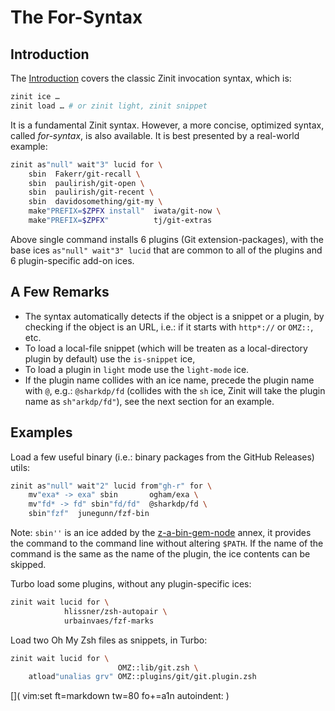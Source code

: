 # The For-Syntax

## Introduction

The [Introduction](../INTRODUCTION/) covers the classic Zinit invocation
syntax, which is:

```zsh
zinit ice …
zinit load … # or zinit light, zinit snippet
```

It is a fundamental Zinit syntax. However, a more concise, optimized syntax,
called *for-syntax*, is also available. It is best presented by a real-world
example:


```zsh
zinit as"null" wait"3" lucid for \
    sbin  Fakerr/git-recall \
    sbin  paulirish/git-open \
    sbin  paulirish/git-recent \
    sbin  davidosomething/git-my \
    make"PREFIX=$ZPFX install"  iwata/git-now \
    make"PREFIX=$ZPFX"          tj/git-extras
```

Above single command installs 6 plugins (Git extension-packages), with the base
ices `as"null" wait"3" lucid` that are common to all of the plugins and
6 plugin-specific add-on ices.

## A Few Remarks

* The syntax automatically detects if the object is a snippet or a plugin, by
  checking if the object is an URL, i.e.: if it starts with `http*://` or
  `OMZ::`, etc.
* To load a local-file snippet (which will be treaten as a local-directory
  plugin by default) use the `is-snippet` ice,
* To load a plugin in `light` mode use the `light-mode` ice.
* If the plugin name collides with an ice name, precede the plugin name with
  `@`, e.g.: `@sharkdp/fd` (collides with the `sh` ice, Zinit will take the
  plugin name as `sh"arkdp/fd"`), see the next section for an example.

## Examples

Load a few useful binary (i.e.: binary packages from the GitHub Releases) utils:

```zsh
zinit as"null" wait"2" lucid from"gh-r" for \
    mv"exa* -> exa" sbin       ogham/exa \
    mv"fd* -> fd" sbin"fd/fd"  @sharkdp/fd \
    sbin"fzf"  junegunn/fzf-bin
```

Note: `sbin''` is an ice added by the
[z-a-bin-gem-node](https://github.com/zinit/z-a-bin-gem-node) annex, it
provides the command to the command line without altering `$PATH`. If the name
of the command is the same as the name of the plugin, the ice contents can be
skipped.

Turbo load some plugins, without any plugin-specific ices:

```zsh
zinit wait lucid for \
            hlissner/zsh-autopair \
            urbainvaes/fzf-marks
```

Load two Oh My Zsh files as snippets, in Turbo:

```zsh
zinit wait lucid for \
                        OMZ::lib/git.zsh \
    atload"unalias grv" OMZ::plugins/git/git.plugin.zsh
```

[]( vim:set ft=markdown tw=80 fo+=a1n autoindent: )
